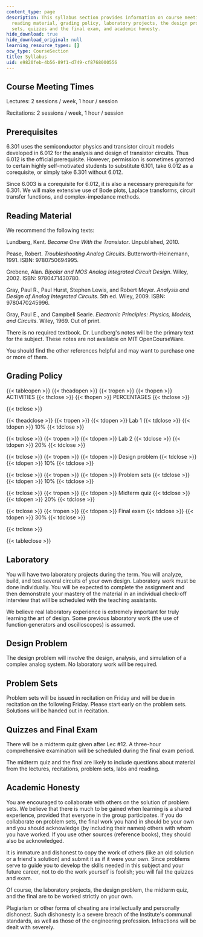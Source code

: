 ```yaml
---
content_type: page
description: This syllabus section provides information on course meeting times, prerequisites,
  reading material, grading policy, laboratory projects, the design problem, problem
  sets, quizzes and the final exam, and academic honesty.
hide_download: true
hide_download_original: null
learning_resource_types: []
ocw_type: CourseSection
title: Syllabus
uid: e9820feb-4b56-89f1-d749-cf8768000556
---
```


Course Meeting Times
--------------------

Lectures: 2 sessions / week, 1 hour / session

Recitations: 2 sessions / week, 1 hour / session

Prerequisites
-------------

6.301 uses the semiconductor physics and transistor circuit models developed in 6.012 for the analysis and design of transistor circuits. Thus 6.012 is the official prerequisite. However, permission is sometimes granted to certain highly self-motivated students to substitute 6.101, take 6.012 as a corequisite, or simply take 6.301 without 6.012.

Since 6.003 is a corequisite for 6.012, it is also a necessary prerequisite for 6.301. We will make extensive use of Bode plots, Laplace transforms, circuit transfer functions, and complex-impedance methods.

Reading Material
----------------

We recommend the following texts:

Lundberg, Kent. _Become One With the Transistor_. Unpublished, 2010.

Pease, Robert. _Troubleshooting Analog Circuits_. Butterworth-Heinemann, 1991. ISBN: 9780750694995.

Grebene, Alan. _Bipolar and MOS Analog Integrated Circuit Design_. Wiley, 2002. ISBN: 9780471430780.

Gray, Paul R., Paul Hurst, Stephen Lewis, and Robert Meyer. _Analysis and Design of Analog Integrated Circuits_. 5th ed. Wiley, 2009. ISBN: 9780470245996.

Gray, Paul E., and Campbell Searle. _Electronic Principles: Physics, Models, and Circuits_. Wiley, 1969. Out of print.

There is no required textbook. Dr. Lundberg's notes will be the primary text for the subject. These notes are not available on MIT OpenCourseWare.

You should find the other references helpful and may want to purchase one or more of them.

Grading Policy
--------------

{{< tableopen >}}
{{< theadopen >}}
{{< tropen >}}
{{< thopen >}}
ACTIVITIES
{{< thclose >}}
{{< thopen >}}
PERCENTAGES
{{< thclose >}}

{{< trclose >}}

{{< theadclose >}}
{{< tropen >}}
{{< tdopen >}}
Lab 1
{{< tdclose >}}
{{< tdopen >}}
10%
{{< tdclose >}}

{{< trclose >}}
{{< tropen >}}
{{< tdopen >}}
Lab 2
{{< tdclose >}}
{{< tdopen >}}
20%
{{< tdclose >}}

{{< trclose >}}
{{< tropen >}}
{{< tdopen >}}
Design problem
{{< tdclose >}}
{{< tdopen >}}
10%
{{< tdclose >}}

{{< trclose >}}
{{< tropen >}}
{{< tdopen >}}
Problem sets
{{< tdclose >}}
{{< tdopen >}}
10%
{{< tdclose >}}

{{< trclose >}}
{{< tropen >}}
{{< tdopen >}}
Midterm quiz
{{< tdclose >}}
{{< tdopen >}}
20%
{{< tdclose >}}

{{< trclose >}}
{{< tropen >}}
{{< tdopen >}}
Final exam
{{< tdclose >}}
{{< tdopen >}}
30%
{{< tdclose >}}

{{< trclose >}}

{{< tableclose >}}

Laboratory
----------

You will have two laboratory projects during the term. You will analyze, build, and test several circuits of your own design. Laboratory work must be done individually. You will be expected to complete the assignment and then demonstrate your mastery of the material in an individual check-off interview that will be scheduled with the teaching assistants.

We believe real laboratory experience is extremely important for truly learning the art of design. Some previous laboratory work (the use of function generators and oscilloscopes) is assumed.

Design Problem
--------------

The design problem will involve the design, analysis, and simulation of a complex analog system. No laboratory work will be required.

Problem Sets
------------

Problem sets will be issued in recitation on Friday and will be due in recitation on the following Friday. Please start early on the problem sets. Solutions will be handed out in recitation.

Quizzes and Final Exam
----------------------

There will be a midterm quiz given after Lec #12. A three-hour comprehensive examination will be scheduled during the final exam period.

The midterm quiz and the final are likely to include questions about material from the lectures, recitations, problem sets, labs and reading.

Academic Honesty
----------------

You are encouraged to collaborate with others on the solution of problem sets. We believe that there is much to be gained when learning is a shared experience, provided that everyone in the group participates. If you do collaborate on problem sets, the final work you hand in should be your own and you should acknowledge (by including their names) others with whom you have worked. If you use other sources (reference books), they should also be acknowledged.

It is immature and dishonest to copy the work of others (like an old solution or a friend's solution) and submit it as if it were your own. Since problems serve to guide you to develop the skills needed in this subject and your future career, not to do the work yourself is foolish; you will fail the quizzes and exam.

Of course, the laboratory projects, the design problem, the midterm quiz, and the final are to be worked strictly on your own.

Plagiarism or other forms of cheating are intellectually and personally dishonest. Such dishonesty is a severe breach of the Institute's communal standards, as well as those of the engineering profession. Infractions will be dealt with severely.